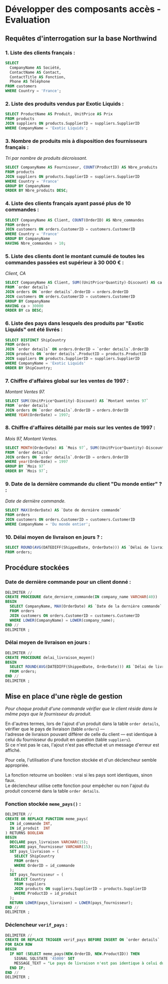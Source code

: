 # Développer des composants accès - Evaluation

## Requêtes d'interrogation sur la base Northwind

### 1. Liste des clients français :

```sql
SELECT 
  CompanyName AS Société,
  ContactName AS Contact,
  ContactTitle AS Fonction,
  Phone AS Téléphone
FROM customers
WHERE Country = 'France';
```

### 2. Liste des produits vendus par Exotic Liquids :

```sql
SELECT ProductName AS Produit, UnitPrice AS Prix
FROM products
JOIN suppliers ON products.SupplierID = suppliers.SupplierID
WHERE CompanyName = 'Exotic Liquids';
```

### 3. Nombre de produits mis à disposition des fournisseurs français :

*Tri par nombre de produits décroissant.*

```sql
SELECT CompanyName AS Fournisseur, COUNT(ProductID) AS Nbre_produits
FROM products
JOIN suppliers ON products.SupplierID = suppliers.SupplierID
WHERE Country = 'France'
GROUP BY CompanyName
ORDER BY Nbre_produits DESC;
```

### 4. Liste des clients français ayant passé plus de 10 commandes :

```sql
SELECT CompanyName AS Client, COUNT(OrderID) AS Nbre_commandes
FROM orders
JOIN customers ON orders.CustomerID = customers.CustomerID
WHERE Country = 'France'
GROUP BY CompanyName
HAVING Nbre_commandes > 10;
```

### 5. Liste des clients dont le montant cumulé de toutes les commandes passées est supérieur à 30 000 € :

*Client, CA*

```sql
SELECT CompanyName AS Client, SUM((UnitPrice*Quantity)-Discount) AS ca
FROM `order details`
JOIN orders ON `order details`.OrderID = orders.OrderID
JOIN customers ON orders.CustomerID = customers.CustomerID
GROUP BY CompanyName
HAVING ca > 30000
ORDER BY ca DESC;
```

### 6. Liste des pays dans lesquels des produits par "Exotic Liquids" ont été livrés :

```sql
SELECT DISTINCT ShipCountry
FROM orders
JOIN `order details` ON orders.OrderID = `order details`.OrderID
JOIN products ON `order details`.ProductID = products.ProductID
JOIN suppliers ON products.SupplierID = suppliers.SupplierID
WHERE CompanyName = 'Exotic Liquids'
ORDER BY ShipCountry;
```

### 7. Chiffre d'affaires global sur les ventes de 1997 :

*Montant Ventes 97.*

```sql
SELECT SUM((UnitPrice*Quantity)-Discount) AS `Montant ventes 97`
FROM `order details`
JOIN orders ON `order details`.OrderID = orders.OrderID
WHERE YEAR(OrderDate) = 1997;
```

### 8. Chiffre d'affaires détaillé par mois sur les ventes de 1997 :

*Mois 97, Montant Ventes.*

```sql
SELECT MONTH(OrderDate) AS `Mois 97`, SUM((UnitPrice*Quantity)-Discount) AS `Montant Ventes`
FROM `order details`
JOIN orders ON `order details`.OrderID = orders.OrderID
WHERE year(OrderDate) = 1997
GROUP BY `Mois 97`
ORDER BY `Mois 97`;
```

### 9. Date de la dernière commande du client "Du monde entier" ? :

*Date de dernière commande.*

```sql
SELECT MAX(OrderDate) AS `Date de dernière commande`
FROM orders
JOIN customers ON orders.CustomerID = customers.CustomerID
WHERE CompanyName = 'Du monde entier';
```

### 10. Délai moyen de livraison en jours ? :

```sql
SELECT ROUND(AVG(DATEDIFF(ShippedDate, OrderDate))) AS `Délai de livraison en jours`
FROM orders;
```

## Procédure stockées

### Date de dernière commande pour un client donné :

```sql
DELIMITER //
CREATE PROCEDURE date_derniere_commande(IN company_name VARCHAR(40))
BEGIN
  SELECT CompanyName, MAX(OrderDate) AS `Date de la dernière commande`
  FROM orders
  JOIN customers ON orders.CustomerID = customers.CustomerID
  WHERE LOWER(CompanyName) = LOWER(company_name);
END //
DELIMITER ;
```

### Délai moyen de livraison en jours :

```sql
DELIMITER //
CREATE PROCEDURE delai_livraison_moyen()
BEGIN
  SELECT ROUND(AVG(DATEDIFF(ShippedDate, OrderDate))) AS `Délai de livraison moyen (jours)`
  FROM orders;
END //
DELIMITER ;
```

## Mise en place d'une règle de gestion

*Pour chaque produit d'une commande vérifier que le client réside dans le même pays que le fournisseur du produit.*

En d'autres termes, lors de l'ajout d'un produit dans la table `order details`, vérifier que le pays de livraison (table `orders`) —  
l'adresse de livraison pouvant différer de celle du client — est identique à celui du fournisseur du produit en question (table `suppliers`).  
Si ce n'est pas le cas, l'ajout n'est pas effectué et un message d'erreur est affiché.

Pour cela, l'utilisation d'une fonction stockée et d'un déclencheur semble appropriée.

La fonction retourne un booléen : vrai si les pays sont identiques, sinon faux.  
Le déclencheur utilise cette fonction pour empêcher ou non l'ajout du produit concerné dans la table `order details`.

### Fonction stockée `meme_pays()` :

```sql
DELIMITER //
CREATE OR REPLACE FUNCTION meme_pays(
  IN id_commande INT, 
  IN id_produit  INT
) RETURNS BOOLEAN
BEGIN
  DECLARE pays_livraison VARCHAR(15);
  DECLARE pays_fournisseur VARCHAR(15);
  SET pays_livraison = (
    SELECT ShipCountry
    FROM orders
    WHERE OrderID = id_commande
  );
  SET pays_fournisseur = (
    SELECT Country
    FROM suppliers
    JOIN products ON suppliers.SupplierID = products.SupplierID
    WHERE ProductID = id_produit
  );
  RETURN LOWER(pays_livraison) = LOWER(pays_fournisseur);
END //
DELIMITER ;
```

### Déclencheur `verif_pays` :

```sql
DELIMITER //
CREATE OR REPLACE TRIGGER verif_pays BEFORE INSERT ON `order details`
FOR EACH ROW
BEGIN
  IF NOT (SELECT meme_pays(NEW.OrderID, NEW.ProductID)) THEN
    SIGNAL SQLSTATE '45000' SET
    MESSAGE_TEXT = "Le pays de livraison n'est pas identique à celui du fournisseur !";
  END IF;
END //
DELIMITER ;
```
